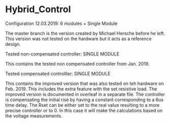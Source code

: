 # Hybrid_Control

Configuration 12.03.2019: 6 modules + Single Module

The master branch is the version created by Michael Hersche before he left. This version was not tested on the hardware but it acts as a reference design. 


Tested non-compensated controller: SINGLE MODULE

This contains the tested non compensated controller from Jan. 2019. 


Tested compensated controlller: SINGLE MODULE

This contains the improved version that was also tested on teh hardware on Feb. 2019. This includes the extra feature with the set resistive load. 
The improved version is documented in overleaf in a separate file.
The controller is compensating the initial rise by having a constant corresponding to a 6us time delay. 
The Rset can be either set to the real value resulting to a more precise controller or to 0. In this case it will make the calculations based on the voltage measurements. 
